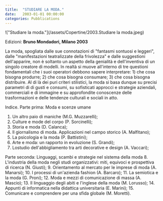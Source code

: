 ```yaml
---
title:  "STUDIARE LA MODA."
date:   2003-01-01 00:00:00
categories: Pubblications
---
```


!["Studiare la moda."](/assets/Copertine/2003.Studiare la moda.jpeg)

Edizioni: **Bruno Mondadori, Milano 2003**

La moda, spogliata dalle sue connotazioni di "fantasmi sontuosi e leggeri", dalle "manifestazioni teatralizzate della frivolezza" e dalle suggestioni dell'apparire, non è soltanto un aspetto della genialità e dell'inventiva di un singolo creatore di modelli. In realtà si muove all'interno di tre questioni fondamentali che i suoi operatori debbono sapere interpretare: 1) che cosa bisogna produrre; 2) che cosa bisogna consumare; 3) che cosa bisogna distribuire. Al di là dei puri criteri stilistici, la moda si basa dunque su precisi parametri di di gusti e consumi, su sofisticati approcci e strategie aziendali, commerciali e di immagine e su approfondite conoscenze delle trasformazioni e delle tendenze culturali e sociali in atto.

Indice.
Parte prima: Moda e scenze umane
 1. Un altro paio di maniche (M.G. Muzzarelli);
 2. Culture e mode del corpo (P. Sorcinelli);
 3. Storia e moda (D. Calanca);
 4. Il giornalismo di moda. Applicazioni nel campo storico (A. Malfitano);
 5. La psicologia e la moda (P. Battistini);
 6. Arte e moda: un rapporto in evoluzione (S. Grandi);
 7. Lostudio dell'abbigliamento tra arti decorative e design (A. Vaccari);

Parte seconda: Linguaggi, scambi e strategie nel sistema della moda
 8. L'industria della moda negli studi organizzativi: miti,  equivoci e prospettiva di ricerca (N. Giusti);
 9. Orientamento al mercato per le imprese di moda (A. Manarsi);
 10. I processi di un'azienda fashion (A. Barcaro);
 11. La semiotica e la moda (G. Proni);
 12. Moda e mezzi di comunicazione di massa (A. Mascio);
 13. Il linguaggio degli abiti e l'inglese della moda (M. Lorusso);
 14. Appunti di informatica nella didattica universitaria (E. Marini);
 15. Comunicare e comprendere per una sfida globale (M. Moretti).
